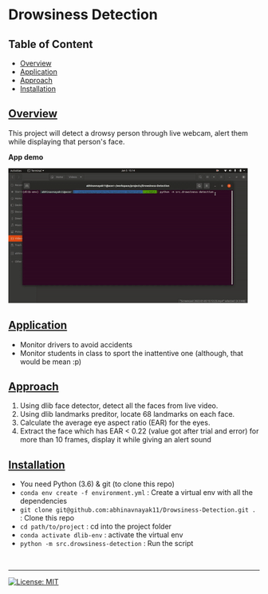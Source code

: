 # Drowsiness Detection

## Table of Content
  * [Overview](#overview)
  * [Application](#application)
  * [Approach](#approach)
  * [Installation](#installation)

## [Overview](#table-of-content)
This project will detect a drowsy person through live webcam, alert them while displaying that person's face. 

**<p>App demo</p>**

![](images/demo.gif)

## [Application](#table-of-content)
- Monitor drivers to avoid accidents
- Monitor students in class to sport the inattentive one (although, that would be mean :p)

## [Approach](#table-of-content)
1. Using dlib face detector, detect all the faces from live video.
2. Using dlib landmarks preditor, locate 68 landmarks on each face.
3. Calculate the average eye aspect ratio (EAR) for the eyes. 
4. Extract the face which has EAR < 0.22 (value got after trial and error) for more than 10 frames, display it while giving an alert sound

## [Installation](#table-of-content)
- You need Python (3.6) & git (to clone this repo)
- `conda env create -f environment.yml` : Create a virtual env with all the dependencies
- `git clone git@github.com:abhinavnayak11/Drowsiness-Detection.git .` : Clone this repo
- `cd path/to/project` : cd into the project folder
- `conda activate dlib-env` : activate the virtual env
- `python -m src.drowsiness-detection` : Run the script

<br>

---
[![License: MIT](https://img.shields.io/badge/License-MIT-yellow.svg)](https://github.com/abhinavnayak11/Drowsiness-Detection/blob/main/LICENSE)

